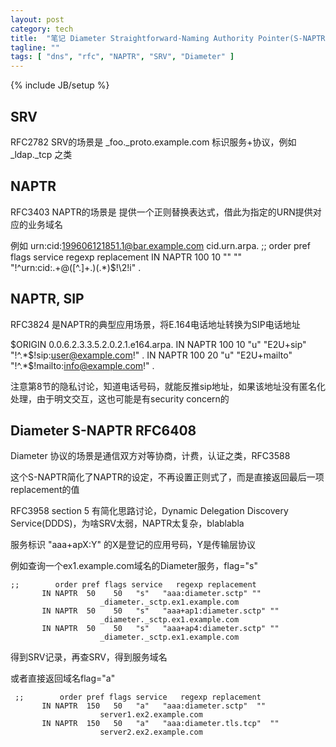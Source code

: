 ```yaml
---
layout: post
category: tech
title:  "笔记 Diameter Straightforward-Naming Authority Pointer(S-NAPTR)"
tagline: ""
tags: [ "dns", "rfc", "NAPTR", "SRV", "Diameter" ] 
---
```

{% include JB/setup %}

## SRV

RFC2782 SRV的场景是 _foo._proto.example.com 标识服务+协议，例如 _ldap._tcp 之类

## NAPTR

RFC3403 NAPTR的场景是 提供一个正则替换表达式，借此为指定的URN提供对应的业务域名

  例如 urn:cid:199606121851.1@bar.example.com
  cid.urn.arpa.
  ;;       order pref flags service        regexp           replacement
  IN NAPTR 100   10   ""    ""  "!^urn:cid:.+@([^\.]+\.)(.*)$!\2!i"    .

## NAPTR, SIP

RFC3824 是NAPTR的典型应用场景，将E.164电话地址转换为SIP电话地址

  $ORIGIN 0.0.6.2.3.3.5.2.0.2.1.e164.arpa.
    IN NAPTR 100 10 "u" "E2U+sip"    "!^.*$!sip:user@example.com!"     .
    IN NAPTR 100 20 "u" "E2U+mailto" "!^.*$!mailto:info@example.com!"  .

注意第8节的隐私讨论，知道电话号码，就能反推sip地址，如果该地址没有匿名化处理，由于明文交互，这也可能是有security concern的

## Diameter S-NAPTR RFC6408

Diameter 协议的场景是通信双方对等协商，计费，认证之类，RFC3588

这个S-NAPTR简化了NAPTR的设定，不再设置正则式了，而是直接返回最后一项replacement的值

RFC3958 section 5 有简化思路讨论，Dynamic Delegation Discovery Service(DDDS)，为啥SRV太弱，NAPTR太复杂，blablabla

服务标识 "aaa+apX:Y" 的X是登记的应用号码，Y是传输层协议

例如查询一个ex1.example.com域名的Diameter服务，flag="s"

    ;;        order pref flags service   regexp replacement
           IN NAPTR  50    50   "s"   "aaa:diameter.sctp" ""
                        _diameter._sctp.ex1.example.com
           IN NAPTR  50    50   "s"   "aaa+ap1:diameter.sctp" ""
                        _diameter._sctp.ex1.example.com
           IN NAPTR  50    50   "s"   "aaa+ap4:diameter.sctp" ""
                        _diameter._sctp.ex1.example.com

得到SRV记录，再查SRV，得到服务域名

或者直接返回域名flag="a"

     ;;        order pref flags service   regexp replacement
           IN NAPTR  150   50   "a"   "aaa:diameter.sctp"  ""
                        server1.ex2.example.com
           IN NAPTR  150   50   "a"   "aaa:diameter.tls.tcp"  ""
                        server2.ex2.example.com
